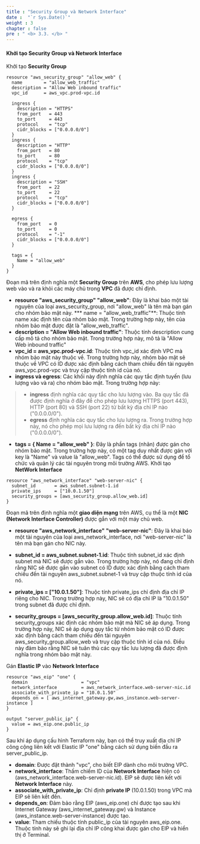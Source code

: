 ```yaml
---
title : "Security Group và Network Interface"
date :  "`r Sys.Date()`" 
weight : 3
chapter : false
pre : " <b> 3.3. </b> "
---
```


#### Khởi tạo Security Group và Network Interface
Khởi tạo **Security Group**
```
resource "aws_security_group" "allow_web" {
  name        = "allow_web_traffic"
  description = "Allow Web inbound traffic"
  vpc_id      = aws_vpc.prod-vpc.id

  ingress {
    description = "HTTPS"
    from_port   = 443
    to_port     = 443
    protocol    = "tcp"
    cidr_blocks = ["0.0.0.0/0"]
  }
  ingress {
    description = "HTTP"
    from_port   = 80
    to_port     = 80
    protocol    = "tcp"
    cidr_blocks = ["0.0.0.0/0"]
  }
  ingress {
    description = "SSH"
    from_port   = 22
    to_port     = 22
    protocol    = "tcp"
    cidr_blocks = ["0.0.0.0/0"]
  }

  egress {
    from_port   = 0
    to_port     = 0
    protocol    = "-1"
    cidr_blocks = ["0.0.0.0/0"]
  }

  tags = {
    Name = "allow_web"
  }
}
```
Đoạn mã trên định nghĩa một **Security Group** trên **AWS**, cho phép lưu lượng web vào và ra khỏi các máy chủ trong **VPC** đã được chỉ định.

* **resource "aws_security_group" "allow_web"**: Đây là khai báo một tài nguyên của loại aws_security_group, nơi "allow_web" là tên mà bạn gán cho nhóm bảo mật này.
*** name = "allow_web_traffic"**: Thuộc tính name xác định tên của nhóm bảo mật. Trong trường hợp này, tên của nhóm bảo mật được đặt là "allow_web_traffic".
* **description = "Allow Web inbound traffic"**: Thuộc tính description cung cấp mô tả cho nhóm bảo mật. Trong trường hợp này, mô tả là "Allow Web inbound traffic"
* **vpc_id = aws_vpc.prod-vpc.id**: Thuộc tính vpc_id xác định VPC mà nhóm bảo mật này thuộc về. Trong trường hợp này, nhóm bảo mật sẽ thuộc về VPC có ID được xác định bằng cách tham chiếu đến tài nguyên aws_vpc.prod-vpc và truy cập thuộc tính id của nó.
* **ingress và egress**: Các khối này định nghĩa các quy tắc định tuyến (lưu lượng vào và ra) cho nhóm bảo mật. Trong trường hợp này:
>* **ingress** định nghĩa các quy tắc cho lưu lượng vào. Ba quy tắc đã được định nghĩa ở đây để cho phép lưu lượng HTTPS (port 443), HTTP (port 80) và SSH (port 22) từ bất kỳ địa chỉ IP nào ("0.0.0.0/0").
>* **egress** định nghĩa các quy tắc cho lưu lượng ra. Trong trường hợp này, nó cho phép mọi lưu lượng ra đến bất kỳ địa chỉ IP nào ("0.0.0.0/0").
* **tags = { Name = "allow_web" }**: Đây là phần tags (nhãn) được gán cho nhóm bảo mật. Trong trường hợp này, có một tag duy nhất được gán với key là "Name" và value là "allow_web". Tags có thể được sử dụng để tổ chức và quản lý các tài nguyên trong môi trường AWS.
Khởi tạo **NetWork Interface**
```
resource "aws_network_interface" "web-server-nic" {
  subnet_id       = aws_subnet.subnet-1.id
  private_ips     = ["10.0.1.50"]
  security_groups = [aws_security_group.allow_web.id]
}
```

Đoạn mã trên định nghĩa một **giao diện mạng** trên AWS, cụ thể là một **NIC (Network Interface Controller)** được gắn với một máy chủ web.
* **resource "aws_network_interface" "web-server-nic"**: Đây là khai báo một tài nguyên của loại aws_network_interface, nơi "web-server-nic" là tên mà bạn gán cho NIC này.
* **subnet_id = aws_subnet.subnet-1.id**: Thuộc tính subnet_id xác định subnet mà NIC sẽ được gắn vào. Trong trường hợp này, nó đang chỉ định rằng NIC sẽ được gắn vào subnet có ID được xác định bằng cách tham chiếu đến tài nguyên aws_subnet.subnet-1 và truy cập thuộc tính id của nó.

* **private_ips = ["10.0.1.50"]**: Thuộc tính private_ips chỉ định địa chỉ IP riêng cho NIC. Trong trường hợp này, NIC sẽ có địa chỉ IP là "10.0.1.50" trong subnet đã được chỉ định.

* **security_groups = [aws_security_group.allow_web.id]**: Thuộc tính security_groups xác định các nhóm bảo mật mà NIC sẽ áp dụng. Trong trường hợp này, NIC sẽ áp dụng quy tắc từ nhóm bảo mật có ID được xác định bằng cách tham chiếu đến tài nguyên aws_security_group.allow_web và truy cập thuộc tính id của nó. Điều này đảm bảo rằng NIC sẽ tuân thủ các quy tắc lưu lượng đã được định nghĩa trong nhóm bảo mật này.

Gán **Elastic IP** vào **Network Interface**
```
resource "aws_eip" "one" {
  domain                    = "vpc"
  network_interface         = aws_network_interface.web-server-nic.id
  associate_with_private_ip = "10.0.1.50"
  depends_on = [ aws_internet_gateway.gw,aws_instance.web-server-instance ]
}

output "server_public_ip" {
  value = aws_eip.one.public_ip
}
```
Sau khi áp dụng cấu hình Terraform này, bạn có thể truy xuất địa chỉ IP công cộng liên kết với Elastic IP "one" bằng cách sử dụng biến đầu ra server_public_ip.
* **domain**: Được đặt thành "vpc", cho biết EIP dành cho môi trường VPC.
* **network_interface**: Thấm chiếm ID của **Network Interface** hiện có (aws_network_interface.web-server-nic.id). EIP sẽ được liên kết với **Network Interface** này.
* **associate_with_private_ip**: Chỉ định **private IP** (10.0.1.50) trong VPC mà EIP sẽ liên kết đến. 
* **depends_on**: Đảm bảo rằng EIP (aws_eip.one) chỉ được tạo sau khi Internet Gateway (aws_internet_gateway.gw) và Instance (aws_instance.web-server-instance) được tạo.
* **value**: Tham chiếu thuộc tính public_ip của tài nguyên aws_eip.one. Thuộc tính này sẽ ghi lại địa chỉ IP công khai được gán cho EIP và hiển thị ở Terminal.